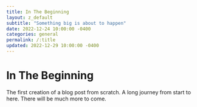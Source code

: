 ```yaml
---
title: In The Beginning
layout: z_default
subtitle: "Something big is about to happen"
date: 2022-12-24 10:00:00 -0400
categories: general
permalink: /:title
updated: 2022-12-29 10:00:00 -0400
---
```


# In The Beginning

The first creation of a blog post from scratch. A long journey from start to here. There will be much more to come.
